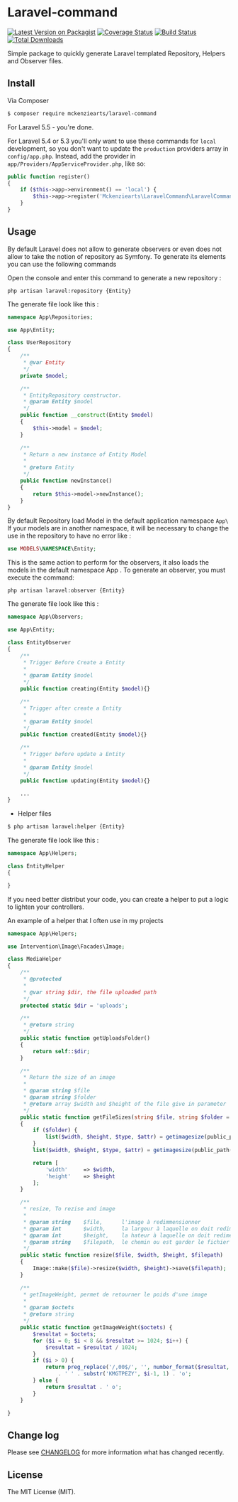 # Laravel-command

[![Latest Version on Packagist](https://img.shields.io/packagist/v/mckenziearts/laravel-command.svg?style=flat-square)](https://packagist.org/packages/mckenziearts/laravel-command)
[![Coverage Status](https://img.shields.io/scrutinizer/coverage/g/mckenziearts/laravel-command.svg?style=flat-square)](https://scrutinizer-ci.com/g/mckenziearts/laravel-command/code-structure)
[![Build Status](https://scrutinizer-ci.com/g/Mckenziearts/laravel-command/badges/build.png?b=master)](https://scrutinizer-ci.com/g/Mckenziearts/laravel-command/build-status)
[![Total Downloads](https://img.shields.io/packagist/dt/Mckenziearts/laravel-command.svg?style=flat-square)](https://packagist.org/packages/Mckenziearts/laravel-command)


Simple package to quickly generate Laravel templated Repository, Helpers and Observer files.

## Install

Via Composer

``` bash
$ composer require mckenziearts/laravel-command
```

For Laravel 5.5 - you're done.

For Laravel 5.4 or 5.3 you'll only want to use these commands for ```local``` development, so you don't want to update the ```production``` providers array in ```config/app.php```. Instead, add the provider in ```app/Providers/AppServiceProvider.php```, like so:

```php
public function register()
{
    if ($this->app->environment() == 'local') {
        $this->app->register('Mckenziearts\LaravelCommand\LaravelCommandServiceProvider');
    }
}
```

## Usage

By default Laravel does not allow to generate observers or even does not allow to take the notion of repository as Symfony. To generate its elements you can use the following commands

Open the console and enter this command to generate a new repository :

```shell
php artisan laravel:repository {Entity}
```

The generate file look like this :

```php
namespace App\Repositories;

use App\Entity;

class UserRepository
{
    /**
     * @var Entity
     */
    private $model;

    /**
     * EntityRepository constructor.
     * @param Entity $model
     */
    public function __construct(Entity $model)
    {
        $this->model = $model;
    }

    /**
     * Return a new instance of Entity Model
     *
     * @return Entity
     */
    public function newInstance()
    {
        return $this->model->newInstance();
    }
}
```

By default Repository load Model in the default application namespace `App\` If your models are in another namespace, it will be necessary to change the use in the repository to have no error like :

```php
use MODELS\NAMESPACE\Entity;
```

This is the same action to perform for the observers, it also loads the models in the default namespace App \. To generate an observer, you must execute the command:

```shell
php artisan laravel:observer {Entity}
```

The generate file look like this :

```php
namespace App\Observers;

use App\Entity;

class EntityObserver
{
    /**
     * Trigger Before Create a Entity
     *
     * @param Entity $model
     */
    public function creating(Entity $model){}

    /**
     * Trigger after create a Entity
     *
     * @param Entity $model
     */
    public function created(Entity $model){}

    /**
     * Trigger before update a Entity
     *
     * @param Entity $model
     */
    public function updating(Entity $model){}

    ...
}

```

- Helper files

``` bash
$ php artisan laravel:helper {Entity}
```

The generate file look like this :

```php
namespace App\Helpers;

class EntityHelper
{

}
```

If you need better distribut your code, you can create a helper to put a logic to lighten your controllers.

An example of a helper that I often use in my projects

```php
namespace App\Helpers;

use Intervention\Image\Facades\Image;

class MediaHelper
{
    /**
     * @protected
     *
     * @var string $dir, the file uploaded path
     */
    protected static $dir = 'uploads';

    /**
     * @return string
     */
    public static function getUploadsFolder()
    {
        return self::$dir;
    }

    /**
     * Return the size of an image
     *
     * @param string $file
     * @param string $folder
     * @return array $width and $height of the file give in parameter
     */
    public static function getFileSizes(string $file, string $folder = null)
    {
        if ($folder) {
            list($width, $height, $type, $attr) = getimagesize(public_path(self::$dir.'/'. $folder .'/'.$file));
        }
        list($width, $height, $type, $attr) = getimagesize(public_path(self::$dir.'/'.$file));

        return [
            'width'     => $width,
            'height'    => $height
        ];
    }

    /**
     * resize, To rezise and image
     *
     * @param string    $file,      l'image à redimmensionner
     * @param int       $width,     la largeur à laquelle on doit redimensionner l'image
     * @param int       $height,    la hateur à laquelle on doit redimensionner l'image
     * @param string    $filepath,  le chemin ou est garder le fichier redimensionner
     */
    public static function resize($file, $width, $height, $filepath)
    {
        Image::make($file)->resize($width, $height)->save($filepath);
    }

    /**
     * getImageWeight, permet de retourner le poids d'une image
     *
     * @param $octets
     * @return string
     */
    public static function getImageWeight($octets) {
        $resultat = $octets;
        for ($i = 0; $i < 8 && $resultat >= 1024; $i++) {
            $resultat = $resultat / 1024;
        }
        if ($i > 0) {
            return preg_replace('/,00$/', '', number_format($resultat, 2, ',', ''))
                . ' ' . substr('KMGTPEZY', $i-1, 1) . 'o';
        } else {
            return $resultat . ' o';
        }
    }

}

```

## Change log

Please see [CHANGELOG](CHANGELOG.md) for more information what has changed recently.

## License

The MIT License (MIT).